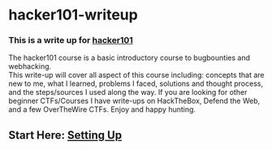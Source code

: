 # hacker101-writeup
### This is a write up for [hacker101](https://github.com/Hacker0x01/hacker101.) 
The hacker101 course is a basic introductory course to bugbounties and webhacking. <br>
This write-up will cover all aspect of this course including: concepts that are new to me, what I learned, problems I faced, solutions and thought process, and the steps/sources I used along the way.
If you are looking for other beginner CTFs/Courses I have write-ups on HackTheBox, Defend the Web, and a few OverTheWire CTFs.
Enjoy and happy hunting.
## Start Here: [Setting Up](https://github.com/danithen/hacker101-writeup/blob/main/setting-up.md)
